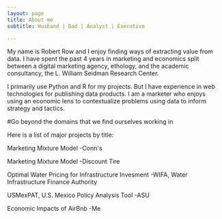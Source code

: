```yaml
---
layout: page
title: About me
subtitle: Husband | Dad | Analyst | Executive

---
```


My name is Robert Row and I enjoy finding ways of extracting value from data. I have spent the past 4 years in marketing and economics split between a digital marketing agency, ethology, and the academic consultancy, the L. William Seidman Research Center.

I primarily use Python and R for my projects. But I have experience in web technologies for publishing data products. I am a marketer who enjoys using an economic lens to contextualize problems using data to inform strategy and tactics.

#Go beyond the domains that we find ourselves working in


Here is a list of major projects by title:

Marketing Mixture Model
	-Conn's 

Marketing Mixture Model
	-Discount Tire

Optimal Water Pricing for Infrastructure Invesment
	-WIFA, Water Infrastructure Finance Authority

USMexPAT, U.S. Mexico Policy Analysis Tool
	-ASU

Economic Impacts of AirBnb
	-Me